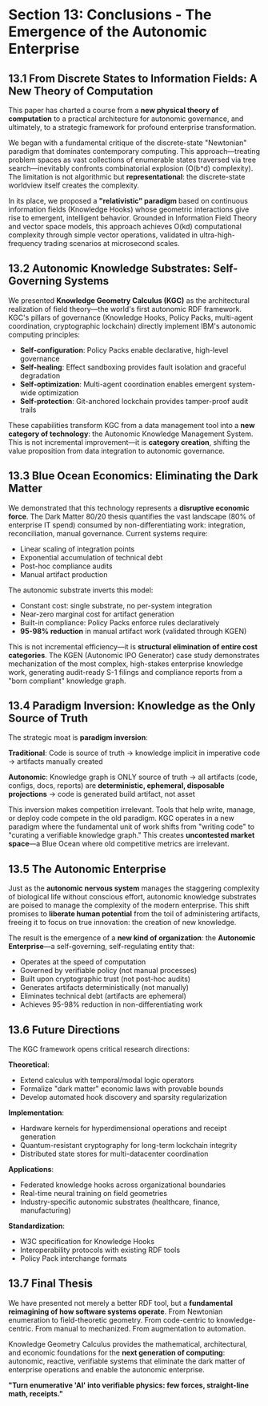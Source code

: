 # Section 13: Conclusions - The Emergence of the Autonomic Enterprise

## 13.1 From Discrete States to Information Fields: A New Theory of Computation

This paper has charted a course from a **new physical theory of computation** to a practical architecture for autonomic governance, and ultimately, to a strategic framework for profound enterprise transformation.

We began with a fundamental critique of the discrete-state "Newtonian" paradigm that dominates contemporary computing. This approach—treating problem spaces as vast collections of enumerable states traversed via tree search—inevitably confronts combinatorial explosion (O(b^d) complexity). The limitation is not algorithmic but **representational**: the discrete-state worldview itself creates the complexity.

In its place, we proposed a **"relativistic" paradigm** based on continuous information fields (Knowledge Hooks) whose geometric interactions give rise to emergent, intelligent behavior. Grounded in Information Field Theory and vector space models, this approach achieves O(kd) computational complexity through simple vector operations, validated in ultra-high-frequency trading scenarios at microsecond scales.

## 13.2 Autonomic Knowledge Substrates: Self-Governing Systems

We presented **Knowledge Geometry Calculus (KGC)** as the architectural realization of field theory—the world's first autonomic RDF framework. KGC's pillars of governance (Knowledge Hooks, Policy Packs, multi-agent coordination, cryptographic lockchain) directly implement IBM's autonomic computing principles:

- **Self-configuration**: Policy Packs enable declarative, high-level governance
- **Self-healing**: Effect sandboxing provides fault isolation and graceful degradation
- **Self-optimization**: Multi-agent coordination enables emergent system-wide optimization
- **Self-protection**: Git-anchored lockchain provides tamper-proof audit trails

These capabilities transform KGC from a data management tool into a **new category of technology**: the Autonomic Knowledge Management System. This is not incremental improvement—it is **category creation**, shifting the value proposition from data integration to autonomic governance.

## 13.3 Blue Ocean Economics: Eliminating the Dark Matter

We demonstrated that this technology represents a **disruptive economic force**. The Dark Matter 80/20 thesis quantifies the vast landscape (80% of enterprise IT spend) consumed by non-differentiating work: integration, reconciliation, manual governance. Current systems require:
- Linear scaling of integration points
- Exponential accumulation of technical debt
- Post-hoc compliance audits
- Manual artifact production

The autonomic substrate inverts this model:
- Constant cost: single substrate, no per-system integration
- Near-zero marginal cost for artifact generation
- Built-in compliance: Policy Packs enforce rules declaratively
- **95-98% reduction** in manual artifact work (validated through KGEN)

This is not incremental efficiency—it is **structural elimination of entire cost categories**. The KGEN (Autonomic IPO Generator) case study demonstrates mechanization of the most complex, high-stakes enterprise knowledge work, generating audit-ready S-1 filings and compliance reports from a "born compliant" knowledge graph.

## 13.4 Paradigm Inversion: Knowledge as the Only Source of Truth

The strategic moat is **paradigm inversion**:

**Traditional**: Code is source of truth → knowledge implicit in imperative code → artifacts manually created

**Autonomic**: Knowledge graph is ONLY source of truth → all artifacts (code, configs, docs, reports) are **deterministic, ephemeral, disposable projections** → code is generated build artifact, not asset

This inversion makes competition irrelevant. Tools that help write, manage, or deploy code compete in the old paradigm. KGC operates in a new paradigm where the fundamental unit of work shifts from "writing code" to "curating a verifiable knowledge graph." This creates **uncontested market space**—a Blue Ocean where old competitive metrics are irrelevant.

## 13.5 The Autonomic Enterprise

Just as the **autonomic nervous system** manages the staggering complexity of biological life without conscious effort, autonomic knowledge substrates are poised to manage the complexity of the modern enterprise. This shift promises to **liberate human potential** from the toil of administering artifacts, freeing it to focus on true innovation: the creation of new knowledge.

The result is the emergence of a **new kind of organization**: the **Autonomic Enterprise**—a self-governing, self-regulating entity that:
- Operates at the speed of computation
- Governed by verifiable policy (not manual processes)
- Built upon cryptographic trust (not post-hoc audits)
- Generates artifacts deterministically (not manually)
- Eliminates technical debt (artifacts are ephemeral)
- Achieves 95-98% reduction in non-differentiating work

## 13.6 Future Directions

The KGC framework opens critical research directions:

**Theoretical**:
- Extend calculus with temporal/modal logic operators
- Formalize "dark matter" economic laws with provable bounds
- Develop automated hook discovery and sparsity regularization

**Implementation**:
- Hardware kernels for hyperdimensional operations and receipt generation
- Quantum-resistant cryptography for long-term lockchain integrity
- Distributed state stores for multi-datacenter coordination

**Applications**:
- Federated knowledge hooks across organizational boundaries
- Real-time neural training on field geometries
- Industry-specific autonomic substrates (healthcare, finance, manufacturing)

**Standardization**:
- W3C specification for Knowledge Hooks
- Interoperability protocols with existing RDF tools
- Policy Pack interchange formats

## 13.7 Final Thesis

We have presented not merely a better RDF tool, but a **fundamental reimagining of how software systems operate**. From Newtonian enumeration to field-theoretic geometry. From code-centric to knowledge-centric. From manual to mechanized. From augmentation to automation.

Knowledge Geometry Calculus provides the mathematical, architectural, and economic foundations for the **next generation of computing**: autonomic, reactive, verifiable systems that eliminate the dark matter of enterprise operations and enable the autonomic enterprise.

**"Turn enumerative 'AI' into verifiable physics: few forces, straight-line math, receipts."**
